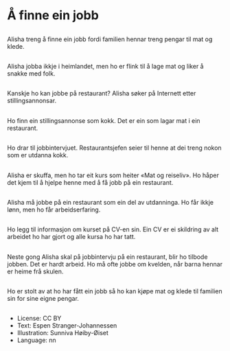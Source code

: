 # Å finne ein jobb

##
Alisha treng å finne ein jobb fordi familien hennar treng pengar til mat og klede.

##
Alisha jobba ikkje i heimlandet, men ho er flink til å lage mat og liker å snakke med folk.

##
Kanskje ho kan jobbe på restaurant? Alisha søker på Internett etter stillingsannonsar.

##
Ho finn ein stillingsannonse som kokk. Det er ein som lagar mat i ein restaurant.

##
Ho drar til jobbintervjuet. Restaurantsjefen seier til henne at dei treng nokon som er utdanna kokk.

##
Alisha er skuffa, men ho tar eit kurs som heiter «Mat og reiseliv». Ho håper det kjem til å hjelpe henne med å få jobb på ein restaurant.

##
Alisha må jobbe på ein restaurant som ein del av utdanninga. Ho får ikkje lønn, men ho får arbeidserfaring.

##
Ho legg til informasjon om kurset på CV-en sin. Ein CV er ei skildring av alt arbeidet ho har gjort og alle kursa ho har tatt.

##
Neste gong Alisha skal på jobbintervju på ein restaurant, blir ho tilbode jobben. Det er hardt arbeid. Ho må ofte jobbe om kvelden, når barna hennar er heime frå skulen.

##
Ho er stolt av at ho har fått ein jobb så ho kan kjøpe mat og klede til familien sin for sine eigne pengar.

##
* License: CC BY
* Text: Espen Stranger-Johannessen
* Illustration: Sunniva Høiby-Øiset
* Language: nn
